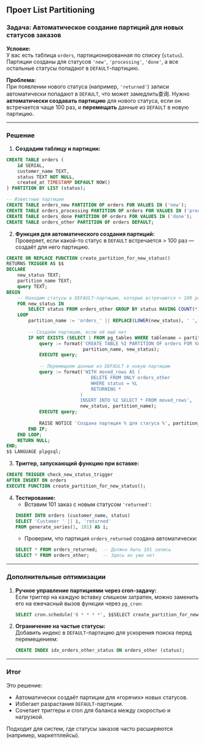 Проет  **List Partitioning** 
---

### **Задача: Автоматическое создание партиций для новых статусов заказов**  
**Условие:**  
У вас есть таблица `orders`, партиционированная по списку (`status`). Партиции созданы для статусов `'new'`, `'processing'`, `'done'`, а все остальные статусы попадают в `DEFAULT`-партицию.  

**Проблема:**  
При появлении нового статуса (например, `'returned'`) записи автоматически попадают в `DEFAULT`, что может замедлить查询. Нужно **автоматически создавать партицию** для нового статуса, если он встречается чаще 100 раз, и **перемещать** данные из `DEFAULT` в новую партицию.

---

### **Решение**  
1. **Создадим таблицу и партиции:**
```sql
CREATE TABLE orders (
    id SERIAL,
    customer_name TEXT,
    status TEXT NOT NULL,
    created_at TIMESTAMP DEFAULT NOW()
) PARTITION BY LIST (status);

-- Известные партиции
CREATE TABLE orders_new PARTITION OF orders FOR VALUES IN ('new');
CREATE TABLE orders_processing PARTITION OF orders FOR VALUES IN ('processing');
CREATE TABLE orders_done PARTITION OF orders FOR VALUES IN ('done');
CREATE TABLE orders_other PARTITION OF orders DEFAULT;
```

2. **Функция для автоматического создания партиций:**  
   Проверяет, если какой-то статус в `DEFAULT` встречается > 100 раз — создаёт для него партицию.
```sql
CREATE OR REPLACE FUNCTION create_partition_for_new_status()
RETURNS TRIGGER AS $$
DECLARE
    new_status TEXT;
    partition_name TEXT;
    query TEXT;
BEGIN
    -- Находим статусы в DEFAULT-партиции, которые встречаются > 100 раз
    FOR new_status IN 
        SELECT status FROM orders_other GROUP BY status HAVING COUNT(*) > 100
    LOOP
        partition_name := 'orders_' || REPLACE(LOWER(new_status), ' ', '_');
        
        -- Создаём партицию, если её ещё нет
        IF NOT EXISTS (SELECT 1 FROM pg_tables WHERE tablename = partition_name) THEN
            query := format('CREATE TABLE %I PARTITION OF orders FOR VALUES IN (%L)', 
                            partition_name, new_status);
            EXECUTE query;
            
            -- Перемещаем данные из DEFAULT в новую партицию
            query := format('WITH moved_rows AS (
                               DELETE FROM ONLY orders_other 
                               WHERE status = %L 
                               RETURNING *
                           )
                           INSERT INTO %I SELECT * FROM moved_rows', 
                           new_status, partition_name);
            EXECUTE query;
            
            RAISE NOTICE 'Создана партиция % для статуса %', partition_name, new_status;
        END IF;
    END LOOP;
    RETURN NULL;
END;
$$ LANGUAGE plpgsql;
```

3. **Триггер, запускающий функцию при вставке:**  
```sql
CREATE TRIGGER check_new_status_trigger
AFTER INSERT ON orders
EXECUTE FUNCTION create_partition_for_new_status();
```

4. **Тестирование:**  
   - Вставим 101 заказ с новым статусом `'returned'`:
   ```sql
   INSERT INTO orders (customer_name, status)
   SELECT 'Customer ' || i, 'returned'
   FROM generate_series(1, 101) AS i;
   ```
   - Проверим, что партиция `orders_returned` создана автоматически:
   ```sql
   SELECT * FROM orders_returned;  -- Должно быть 101 запись
   SELECT * FROM orders_other;     -- Здесь их уже нет
   ```

---

### **Дополнительные оптимизации**  
1. **Ручное управление партициями через cron-задачу:**  
   Если триггер на каждую вставку слишком затратен, можно заменить его на ежечасный вызов функции через `pg_cron`:
   ```sql
   SELECT cron.schedule('0 * * * *', $$SELECT create_partition_for_new_status()$$);
   ```

2. **Ограничение на частые статусы:**  
   Добавить индекс в `DEFAULT`-партицию для ускорения поиска перед перемещением:
   ```sql
   CREATE INDEX idx_orders_other_status ON orders_other (status);
   ```

---

### **Итог**  
Это решение:  
- Автоматически создаёт партиции для «горячих» новых статусов.  
- Избегает разрастания `DEFAULT`-партиции.  
- Сочетает триггеры и cron для баланса между скоростью и нагрузкой.  

Подходит для систем, где статусы заказов часто расширяются (например, маркетплейсы).